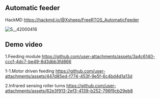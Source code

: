 Automatic feeder
--
HackMD
https://hackmd.io/@Xsheep/FreeRTOS_AutomaticFeeder

![S__42000416](https://github.com/user-attachments/assets/e7f043ae-ae44-4c36-8b24-9c663342671d)

Demo video
--
1.Feeding module
https://github.com/user-attachments/assets/3a4c6140-cccf-4dc7-be49-8d3dbb3fd866

1-1.Motor driven feeding
https://github.com/user-attachments/assets/447d85ed-f774-453f-9e5f-6c4bd4d1a13d

2.Infrared sensing roller turns
https://github.com/user-attachments/assets/62e3f913-2ef3-4139-b252-796f9cb29eb8


